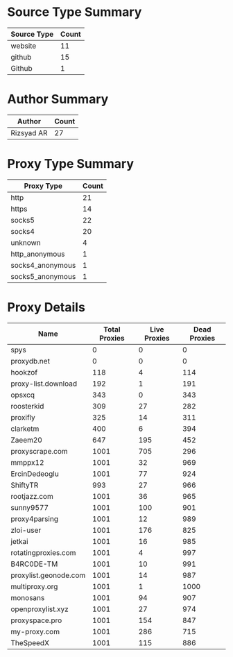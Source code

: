 # Source Type Summary

| Source Type | Count |
|-------------|-------|
| website | 11 |
| github | 15 |
| Github | 1 |


# Author Summary

| Author | Count |
|--------|-------|
| Rizsyad AR | 27 |


# Proxy Type Summary

| Proxy Type | Count |
|------------|-------|
| http | 21 |
| https | 14 |
| socks5 | 22 |
| socks4 | 20 |
| unknown | 4 |
| http_anonymous | 1 |
| socks4_anonymous | 1 |
| socks5_anonymous | 1 |


# Proxy Details

| Name | Total Proxies | Live Proxies | Dead Proxies |
|------|---------------|--------------|---------------|
| spys | 0 | 0 | 0 |
| proxydb.net | 0 | 0 | 0 |
| hookzof | 118 | 4 | 114 |
| proxy-list.download | 192 | 1 | 191 |
| opsxcq | 343 | 0 | 343 |
| roosterkid | 309 | 27 | 282 |
| proxifly | 325 | 14 | 311 |
| clarketm | 400 | 6 | 394 |
| Zaeem20 | 647 | 195 | 452 |
| proxyscrape.com | 1001 | 705 | 296 |
| mmppx12 | 1001 | 32 | 969 |
| ErcinDedeoglu | 1001 | 77 | 924 |
| ShiftyTR | 993 | 27 | 966 |
| rootjazz.com | 1001 | 36 | 965 |
| sunny9577 | 1001 | 100 | 901 |
| proxy4parsing | 1001 | 12 | 989 |
| zloi-user | 1001 | 176 | 825 |
| jetkai | 1001 | 16 | 985 |
| rotatingproxies.com | 1001 | 4 | 997 |
| B4RC0DE-TM | 1001 | 10 | 991 |
| proxylist.geonode.com | 1001 | 14 | 987 |
| multiproxy.org | 1001 | 1 | 1000 |
| monosans | 1001 | 94 | 907 |
| openproxylist.xyz | 1001 | 27 | 974 |
| proxyspace.pro | 1001 | 154 | 847 |
| my-proxy.com | 1001 | 286 | 715 |
| TheSpeedX | 1001 | 115 | 886 |
